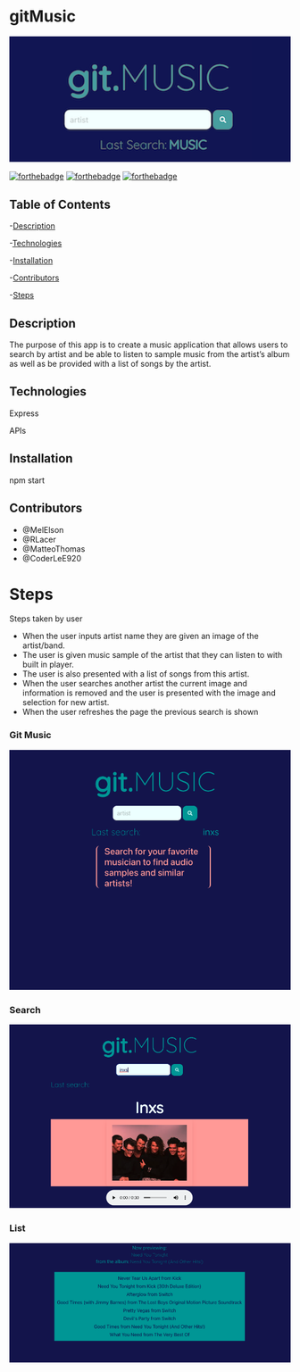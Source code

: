 # gitMusic


![Homepage screenshot](/gitmusic.png)

[![forthebadge](https://forthebadge.com/images/badges/uses-html.svg)](https://forthebadge.com)
[![forthebadge](https://forthebadge.com/images/badges/uses-css.svg)](https://forthebadge.com)
[![forthebadge](https://forthebadge.com/images/badges/uses-js.svg)](https://forthebadge.com)

## Table of Contents

-[Description](#description)

-[Technologies](#technologies)

-[Installation](#installation)

-[Contributors](#collaboration)

-[Steps](#steps)

## Description

The purpose of this app is to create a music application that allows users to search by artist and be able to listen to sample music from the artist’s album as well as be provided with a list of songs by the artist.

## Technologies

Express

APIs

## Installation

npm start

## Contributors

- @MelElson
- @RLacer
- @MatteoThomas
- @CoderLeE920

# Steps

Steps taken by user

- When the user inputs artist name they are given an image of the artist/band.
- The user is given music sample of the artist that they can listen to with built in player.
- The user is also presented with a list of songs from this artist.
- When the user searches another artist the current image and information is removed and the user is presented with the image and selection for new artist.
- When the user refreshes the page the previous search is shown

### Git Music

![Changed HTML](./img/screenshotgitmusic.png)

### Search

![Changed HTML](./img/screenshotsearch.png)

### List

![Changed HTML](./img/screenshotlist.png)
